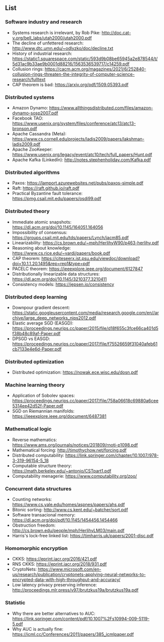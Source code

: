 ## List

### Software industry and research
- Systems research is irrelevant, by Rob Pike: http://doc.cat-v.org/bell_labs/utah2000/utah2000.pdf
- The decline of unfettered research: http://www.dtc.umn.edu/~odlyzko/doc/decline.txt
- History of industrial research: https://static1.squarespace.com/static/593d9b08be65945a2e878544/t/5d31ac9b33ae9b0001d88216/1563536539717/c14259.pdf
- Collusion rings: https://cacm.acm.org/magazines/2021/6/252840-collusion-rings-threaten-the-integrity-of-computer-science-research/fulltext
- CAP theorem is bad: https://arxiv.org/pdf/1509.05393.pdf

### Distributed systems
- Amazon Dynamo: https://www.allthingsdistributed.com/files/amazon-dynamo-sosp2007.pdf
- Facebook TAO: https://www.usenix.org/system/files/conference/atc13/atc13-bronson.pdf
- Apache Cassandra (Meta): https://www.cs.cornell.edu/projects/ladis2009/papers/lakshman-ladis2009.pdf
- Apache ZooKeeper: https://www.usenix.org/legacy/event/atc10/tech/full_papers/Hunt.pdf
- Apache Kafka (LinkedIn): http://notes.stephenholiday.com/Kafka.pdf

### Distributed algorithms
- Paxos: https://lamport.azurewebsites.net/pubs/paxos-simple.pdf
- Raft: https://raft.github.io/raft.pdf
- Practical Byzantine fault tolerance: https://pmg.csail.mit.edu/papers/osdi99.pdf

### Distributed theory
- Immediate atomic snapshots: https://dl.acm.org/doi/10.1145/164051.164056
- Impossibility of consensus: https://groups.csail.mit.edu/tds/papers/Lynch/jacm85.pdf
- Linearizability: https://cs.brown.edu/~mph/HerlihyW90/p463-herlihy.pdf
- Reasoning about knowledge: https://www.cs.rice.edu/~vardi/papers/book.pdf
- CAP theorem: https://citeseerx.ist.psu.edu/viewdoc/download?doi=10.1.1.20.1495&rep=rep1&type=pdf
- PACELC theorem: https://ieeexplore.ieee.org/document/6127847
- Distributionally linearizable data structures: https://dl.acm.org/doi/10.1145/3210377.3210411
- Consistency models: https://jepsen.io/consistency

### Distributed deep learning
- Downpour gradient descent: https://static.googleusercontent.com/media/research.google.com/en//archive/large_deep_networks_nips2012.pdf
- Elastic average SGD (EASGD): https://proceedings.neurips.cc/paper/2015/file/d18f655c3fce66ca401d5f38b48c89af-Paper.pdf
- DPSGD vs EASGD: https://proceedings.neurips.cc/paper/2017/file/f75526659f31040afeb61cb7133e4e6d-Paper.pdf

### Distributed optimization
- Distributed optimization: https://nowak.ece.wisc.edu/dosn.pdf

### Machine learning theory
- Application of Sobolev spaces: https://proceedings.neurips.cc/paper/2017/file/758a06618c69880a6cee5314ee42d52f-Paper.pdf
- SGD on Riemannian manifolds: https://ieeexplore.ieee.org/document/6487381

### Mathematical logic
- Reverse mathematics: https://www.ams.org/journals/notices/201809/rnoti-p1098.pdf
- Mathematical forcing: http://timothychow.net/forcing.pdf
- Distributed computability: https://link.springer.com/chapter/10.1007/978-3-319-96154-5_18
- Computable structure theory: https://math.berkeley.edu/~antonio/CSTpart1.pdf
- Computability menagerie: https://www.computability.org/zoo/

### Concurrent data structures
- Counting networks: https://www.cs.yale.edu/homes/aspnes/papers/ahs.pdf
- Bitonic sorting: http://www.cs.kent.edu/~batcher/sort.pdf
- Software transacional memory: https://dl.acm.org/doi/pdf/10.1145/1454456.1454466
- Obstruction freedom: http://cs.brown.edu/people/mph/HerlihyLM03/main.pdf
- Harris's lock-free linked list: https://timharris.uk/papers/2001-disc.pdf

### Homomorphic encryption
- CKKS: https://eprint.iacr.org/2016/421.pdf
- RNS CKKS: https://eprint.iacr.org/2018/931.pdf
- CryptoNets: https://www.microsoft.com/en-us/research/publication/cryptonets-applying-neural-networks-to-encrypted-data-with-high-throughput-and-accuracy/
- Low latency privacy preserving inference: http://proceedings.mlr.press/v97/brutzkus19a/brutzkus19a.pdf

### Statistic
- Why there are better alternatives to AUC: https://link.springer.com/content/pdf/10.1007%2Fs10994-009-5119-5.pdf
- Why AUC is actually fine: https://icml.cc/Conferences/2011/papers/385_icmlpaper.pdf
